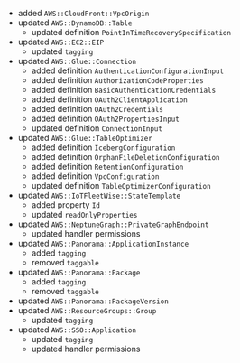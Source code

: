 - added `AWS::CloudFront::VpcOrigin`
- updated `AWS::DynamoDB::Table`
  - updated definition `PointInTimeRecoverySpecification`
- updated `AWS::EC2::EIP`
  - updated `tagging`
- updated `AWS::Glue::Connection`
  - added definition `AuthenticationConfigurationInput`
  - added definition `AuthorizationCodeProperties`
  - added definition `BasicAuthenticationCredentials`
  - added definition `OAuth2ClientApplication`
  - added definition `OAuth2Credentials`
  - added definition `OAuth2PropertiesInput`
  - updated definition `ConnectionInput`
- updated `AWS::Glue::TableOptimizer`
  - added definition `IcebergConfiguration`
  - added definition `OrphanFileDeletionConfiguration`
  - added definition `RetentionConfiguration`
  - added definition `VpcConfiguration`
  - updated definition `TableOptimizerConfiguration`
- updated `AWS::IoTFleetWise::StateTemplate`
  - added property `Id`
  - updated `readOnlyProperties`
- updated `AWS::NeptuneGraph::PrivateGraphEndpoint`
  - updated handler permissions
- updated `AWS::Panorama::ApplicationInstance`
  - added `tagging`
  - removed `taggable`
- updated `AWS::Panorama::Package`
  - added `tagging`
  - removed `taggable`
- updated `AWS::Panorama::PackageVersion`
- updated `AWS::ResourceGroups::Group`
  - updated `tagging`
- updated `AWS::SSO::Application`
  - updated `tagging`
  - updated handler permissions

